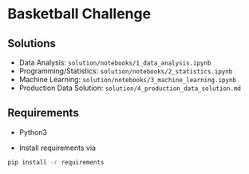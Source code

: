 # Basketball Challenge


## Solutions

* Data Analysis: `solution/notebooks/1_data_analysis.ipynb`
* Programming/Statistics: `solution/notebooks/2_statistics.ipynb`
* Machine Learning: `solution/notebooks/3_machine_learning.ipynb`
* Production Data Solution: `solution/4_production_data_solution.md`

## Requirements

* Python3

* Install requirements via 


```bash
pip install -r requirements
```
